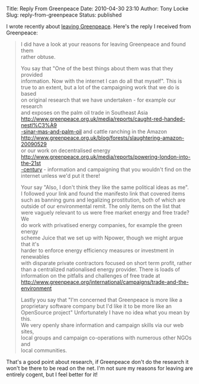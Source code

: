 Title: Reply From Greenpeace
Date: 2010-04-30 23:10
Author: Tony Locke
Slug: reply-from-greenpeace
Status: published

I wrote recently about [leaving Greenpeace]({filename}leaving-greenpeace.md). Here's the reply I received from Greenpeace:

> I did have a look at your reasons for leaving Greenpeace and found them  
> rather obtuse.  
>   
> You say that "One of the best things about them was that they provided  
> information. Now with the internet I can do all that myself". This is  
> true to an extent, but a lot of the campaigning work that we do is based  
> on original research that we have undertaken - for example our research  
> and exposes on the palm oil trade in Southeast Asia  
> [http://www.greenpeace.org.uk/<wbr>media/reports/caught-red-<wbr>handed-nestl%C3%A9  
> -sinar-mas-and-palm-oil](http://www.greenpeace.org.uk/media/reports/caught-red-handed-nestl%C3%A9%20-sinar-mas-and-palm-oil) and cattle ranching in the Amazon  
> [http://www.greenpeace.org.uk/<wbr>blog/forests/slaughtering-<wbr>amazon-20090529](http://www.greenpeace.org.uk/blog/forests/slaughtering-amazon-20090529)  
> or our work on decentralised energy  
> [http://www.greenpeace.org.uk/<wbr>media/reports/powering-london-<wbr>into-the-21st  
> -century](http://www.greenpeace.org.uk/media/reports/powering-london-into-the-21st%20-century) - information and campaigning that you wouldn't find on the  
> internet unless we'd put it there!  
>   
> Your say "Also, I don't think they like the same political ideas as me".  
> I followed your link and found the manifesto link that covered items  
> such as banning guns and legalizing prostitution, both of which are  
> outside of our environmental remit. The only items on the list that  
> were vaguely relevant to us were free market energy and free trade? We  
> do work with privatised energy companies, for example the green energy  
> scheme Juice that we set up with Npower, though we might argue that it's  
> harder to enforce energy efficiency measures or investment in renewables  
> with disparate private contractors focused on short term profit, rather  
> than a centralized nationalised energy provider. There is loads of  
> information on the pitfalls and challenges of free trade at  
> [http://www.greenpeace.org/<wbr>international/campaigns/trade-and-the-environment](http://www.greenpeace.org/international/campaigns/trade-and-the-environment)  
>   
> Lastly you say that "I'm concerned that Greenpeace is more like a  
> proprietary software company but I'd like it to be more like an  
> OpenSource project" Unfortunately I have no idea what you mean by this.  
> We very openly share information and campaign skills via our web sites,  
> local groups and campaign co-operations with numerous other NGOs and  
> local communities.

That's a good point about research, if Greenpeace don't do the research it won't be there to be read on the net. I'm not sure my reasons for leaving are entirely cogent, but I feel better for it!
